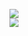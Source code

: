 [![](https://img.shields.io/badge/Made%20With-Github%20Spray-lightgrey.svg?style=for-the-badge&logo=github)](https://github.com/Annihil/github-spray#16375)  
[![](https://i.imgur.com/2DrTn0Z.gif)](https://github.com/Annihil/github-spray)